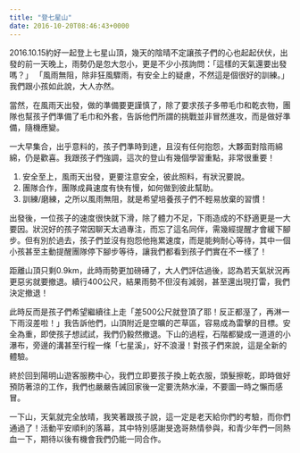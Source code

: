 ```yaml
---
title: "登七星山"
date: 2016-10-20T08:46:43+0000
---
```


2016.10.15約好一起登上七星山頂，幾天的陰晴不定讓孩子們的心也起起伏伏，出發的前一天晚上，雨勢仍是忽大忽小，更是不少小孩詢問：「這樣的天氣還要出發嗎？」
「風雨無阻，除非狂風驟雨，有安全上的疑慮，不然這是個很好的訓練。」我們跟小孩如此說，大人亦然。
 
當然，在風雨天出發，做的準備要更謹慎了，除了要求孩子多帶毛巾和乾衣物，團隊也幫孩子們準備了毛巾和外套，告訴他們所謂的挑戰並非冒然進攻，而是做好準備，隨機應變。
 
一大早集合，出乎意料的，孩子們準時到達，且沒有任何抱怨，大夥面對陰雨綿綿，仍是歡喜。我跟孩子們強調，這次的登山有幾個學習重點，非常很重要！
1. 安全至上，風雨天出發，更要注意安全，彼此照料，有狀況要說。
2. 團隊合作，團隊成員速度有快有慢，如何做到彼此幫助。
3. 訓練/磨練，之所以風雨無阻，就是希望培養孩子們不輕易放棄的習慣！
 
出發後，一位孩子的速度很快就下滑，除了體力不足，下雨造成的不舒適更是一大要因。狀況好的孩子常因聊天太過專注，而忘了這名同伴，需幾經提醒才會緩下腳步。但有別於過去，孩子們並沒有抱怨他拖累速度，而是能夠耐心等待，其中一個小孩甚至主動提醒團隊停下腳步等待，讓我們都看到孩子們實在不一樣了！
 
距離山頂只剩0.9km，此時雨勢更加磅礡了，大人們評估過後，認為若天氣狀況再更惡劣就要撤退。續行400公尺，結果雨勢不但沒有減弱，甚至還出現打雷，我們決定撤退！

此時反而是孩子們希望繼續往上走「差500公尺就登頂了耶！反正都溼了，再淋一下雨沒差啦！」我告訴他們，山頂附近是空曠的芒草區，容易成為雷擊的目標。安全為重，即使孩子想試試，我們仍毅然撤退。下山的過程，石階都變成一道道的小瀑布，旁邊的溝甚至行程一條「七星溪」，好不浪漫！對孩子們來說，這是全新的體驗。
 
終於回到陽明山遊客服務中心，我們立即要孩子換上乾衣服，頭髮擦乾，即時做好預防著涼的工作，我們也嚴嚴告誡回家後一定要洗熱水澡，不要圖一時之懶而感冒。
 
一下山，天氣就完全放晴，我笑著跟孩子說，這一定是老天給你們的考驗，而你們通過了！活動平安順利的落幕，其中特別感謝旻逸哥熱情參與，和青少年們一同熱血一下，期待以後有機會我們仍能一同合作。
